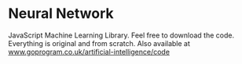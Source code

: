 # Neural Network
JavaScript Machine Learning Library.
Feel free to download the code.
Everything is original and from scratch.
Also available at www.goprogram.co.uk/artificial-intelligence/code
